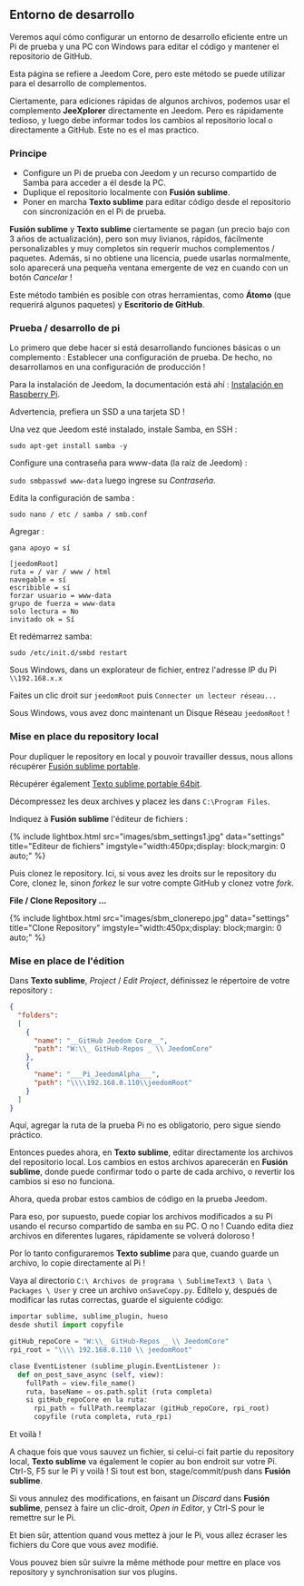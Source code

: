 ## Entorno de desarrollo

Veremos aquí cómo configurar un entorno de desarrollo eficiente entre un Pi de prueba y una PC con Windows para editar el código y mantener el repositorio de GitHub.

Esta página se refiere a Jeedom Core, pero este método se puede utilizar para el desarrollo de complementos.

Ciertamente, para ediciones rápidas de algunos archivos, podemos usar el complemento **JeeXplorer** directamente en Jeedom. Pero es rápidamente tedioso, y luego debe informar todos los cambios al repositorio local o directamente a GitHub. Este no es el mas practico.

### Principe

- Configure un Pi de prueba con Jeedom y un recurso compartido de Samba para acceder a él desde la PC.
- Duplique el repositorio localmente con **Fusión sublime**.
- Poner en marcha **Texto sublime** para editar código desde el repositorio con sincronización en el Pi de prueba.

**Fusión sublime** y **Texto sublime** ciertamente se pagan (un precio bajo con 3 años de actualización), pero son muy livianos, rápidos, fácilmente personalizables y muy completos sin requerir muchos complementos / paquetes. Además, si no obtiene una licencia, puede usarlas normalmente, solo aparecerá una pequeña ventana emergente de vez en cuando con un botón *Cancelar* !

Este método también es posible con otras herramientas, como **Átomo** (que requerirá algunos paquetes) y **Escritorio de GitHub**.

### Prueba / desarrollo de pi

Lo primero que debe hacer si está desarrollando funciones básicas o un complemento : Establecer una configuración de prueba. De hecho, no desarrollamos en una configuración de producción !

Para la instalación de Jeedom, la documentación está ahí : [Instalación en Raspberry Pi](https://doc.jeedom.com/es_ES/installation/rpi).

Advertencia, prefiera un SSD a una tarjeta SD !

Una vez que Jeedom esté instalado, instale Samba, en SSH :

`sudo apt-get install samba -y`

Configure una contraseña para www-data (la raíz de Jeedom) :

`sudo smbpasswd www-data` luego ingrese su *Contraseña*.

Edita la configuración de samba :

`sudo nano / etc / samba / smb.conf`

Agregar :

````text
gana apoyo = sí

[jeedomRoot]
ruta = / var / www / html
navegable = sí
escribible = sí
forzar usuario = www-data
grupo de fuerza = www-data
solo lectura = No
invitado ok = Sí
````

Et redémarrez samba:

`sudo /etc/init.d/smbd restart`

Sous Windows, dans un explorateur de fichier, entrez l'adresse IP du Pi `\\192.168.x.x`

Faites un clic droit sur `jeedomRoot` puis `Connecter un lecteur réseau...`

Sous Windows, vous avez donc maintenant un Disque Réseau `jeedomRoot` !


### Mise en place du repository local

Pour dupliquer le repository en local y pouvoir travailler dessus, nous allons récupérer [Fusión sublime portable](https://www.sublimemerge.com/download).

Récupérer également [Texto sublime portable 64bit](https://www.sublimetext.com/3).

Décompressez les deux archives y placez les dans `C:\Program Files`.

Indiquez à **Fusión sublime** l'éditeur de fichiers :

{% include lightbox.html src="images/sbm_settings1.jpg" data="settings" title="Editeur de fichiers" imgstyle="width:450px;display: block;margin: 0 auto;" %}

Puis clonez le repository. Ici, si vous avez les droits sur le repository du Core, clonez le, sinon *forkez* le sur votre compte GitHub y clonez votre *fork*.

**File / Clone Repository ...**

{% include lightbox.html src="images/sbm_clonerepo.jpg" data="settings" title="Clone Repository" imgstyle="width:450px;display: block;margin: 0 auto;" %}


### Mise en place de l'édition

Dans **Texto sublime**, *Project* / *Edit Project*, définissez le répertoire de votre repository :

````json
{
  "folders":
  [
    {
      "name": "__GitHub Jeedom Core__",
      "path": "W:\\_ GitHub-Repos _ \\ JeedomCore"
    },
    {
      "name": "___Pi_JeedomAlpha___",
      "path": "\\\\192.168.0.110\\jeedomRoot"
    }
  ]
}
````

Aquí, agregar la ruta de la prueba Pi no es obligatorio, pero sigue siendo práctico.

Entonces puedes ahora, en **Texto sublime**, editar directamente los archivos del repositorio local. Los cambios en estos archivos aparecerán en **Fusión sublime**, donde puede confirmar todo o parte de cada archivo, o revertir los cambios si eso no funciona.

Ahora, queda probar estos cambios de código en la prueba Jeedom.

Para eso, por supuesto, puede copiar los archivos modificados a su Pi usando el recurso compartido de samba en su PC. O no ! Cuando edita diez archivos en diferentes lugares, rápidamente se volverá doloroso !

Por lo tanto configuraremos **Texto sublime** para que, cuando guarde un archivo, lo copie directamente al Pi !

Vaya al directorio `C:\ Archivos de programa \ SublimeText3 \ Data \ Packages \ User` y cree un archivo `onSaveCopy.py`. Edítelo y, después de modificar las rutas correctas, guarde el siguiente código:

````py
importar sublime, sublime_plugin, hueso
desde shutil import copyfile

gitHub_repoCore = "W:\\_ GitHub-Repos _ \\ JeedomCore"
rpi_root = "\\\\ 192.168.0.110 \\ jeedomRoot"

clase EventListener (sublime_plugin.EventListener ):
  def on_post_save_async (self, view):
    fullPath = view.file_name()
    ruta, baseName = os.path.split (ruta completa)
    si gitHub_repoCore en la ruta:
      rpi_path = fullPath.reemplazar (gitHub_repoCore, rpi_root)
      copyfile (ruta completa, ruta_rpi)
````

Et voilà !

A chaque fois que vous sauvez un fichier, si celui-ci fait partie du repository local, **Texto sublime** va également le copier au bon endroit sur votre Pi. Ctrl-S, F5 sur le Pi y voilà ! Si tout est bon, stage/commit/push dans **Fusión sublime**.

Si vous annulez des modifications, en faisant un *Discard* dans **Fusión sublime**, pensez à faire un clic-droit, *Open in Editor*, y Ctrl-S pour le remettre sur le Pi.

Et bien sûr, attention quand vous mettez à jour le Pi, vous allez écraser les fichiers du Core que vous avez modifié.


Vous pouvez bien sûr suivre la même méthode pour mettre en place vos repository y synchronisation sur vos plugins.